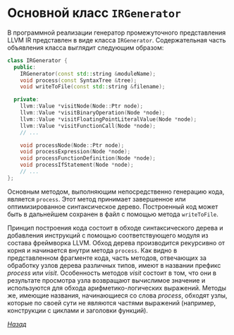 # Основной класс `IRGenerator`

В программной реализации генератор промежуточного представления LLVM IR представлен в виде класса `IRGenerator`. Содержательная часть объявления класса выглядит следующим образом:

```cpp
class IRGenerator {
  public:
    IRGenerator(const std::string &moduleName);
    void process(const SyntaxTree &tree);
    void writeToFile(const std::string &filename);

  private:
    llvm::Value *visitNode(Node::Ptr node);
    llvm::Value *visitBinaryOperation(Node *node);
    llvm::Value *visitFloatingPointLiteralValue(Node *node);
    llvm::Value *visitFunctionCall(Node *node);
    // ...

    void processNode(Node::Ptr node);
    void processExpression(Node *node);
    void processFunctionDefinition(Node *node);
    void processIfStatement(Node *node);
    // ...
};
```

Основным методом, выполняющим непосредственно генерацию кода, является `process`. Этот метод принимает завершенное или оптимизированное синтаксическое дерево. Построенный код может быть в дальнейшем сохранен в файл с помощью метода `writeToFile`.

Принцип построения кода состоит в обходе синтаксического дерева и добавления инструкций с помощью соответствующего модуля из состава фреймворка LLVM. Обход дерева производится рекурсивно от корня и начинается внутри метода `process`. Как видно в представленном фрагменте кода, часть методов, отвечающих за обработку узлов дерева различных типов, имеют в названии префикс _process_ или _visit_. Особенность методов _visit_ состоит в том, что они в результате просмотра узла возвращают вычислимое значение и используются для обхода арифметико-логических выражений. Методы же, имеющие названия, начинающиеся со слова _process_, обходят узлы, которые по своей сути не являются частями выражений (например, конструкции с циклами и заголовки функций).

[_Назад_](README.md)
